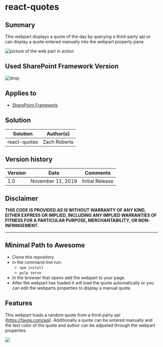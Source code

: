 # react-quotes

## Summary

This webpart displays a quote of the day by querying a third-party api or can display a quote entered manually into the webpart property pane.

![picture of the web part in action](./assets/react-quotes-sample.png)

## Used SharePoint Framework Version

![drop](https://img.shields.io/badge/version-1.9.1-green.svg)

## Applies to

* [SharePoint Framework](https://docs.microsoft.com/sharepoint/dev/spfx/sharepoint-framework-overview)

## Solution

Solution|Author(s)
--------|---------
react-quotes | Zach Roberts

## Version history

Version|Date|Comments
-------|----|--------
1.0| November 11, 2019| Initial Release

## Disclaimer

**THIS CODE IS PROVIDED *AS IS* WITHOUT WARRANTY OF ANY KIND, EITHER EXPRESS OR IMPLIED, INCLUDING ANY IMPLIED WARRANTIES OF FITNESS FOR A PARTICULAR PURPOSE, MERCHANTABILITY, OR NON-INFRINGEMENT.**

---

## Minimal Path to Awesome

* Clone this repository
* in the command line run:
  * `npm install`
  * `gulp serve`
* In the browser that opens add the webpart to your page.
* After the webpart has loaded it will load the quote automatically or you can edit the webparts properties to display a manual quote.

## Features

This webpart loads a random quote from a third-party api (https://favqs.com/api). Additionally a quote can be entered manually and the text color of the quote and author can be adjusted through the webpart properties.

<img src="https://telemetry.sharepointpnp.com/sp-dev-fx-webparts/samples/readme-template" />
